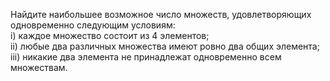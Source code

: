 Найдите наибольшее возможное число множеств, удовлетворяющих одновременно 
следующим условиям:
<br/>
i) каждое множество состоит из 4 элементов;
<br/>
ii) любые два различных множества имеют ровно два общих элемента;
<br/>
iii) никакие два элемента не принадлежат одновременно всем множествам.
